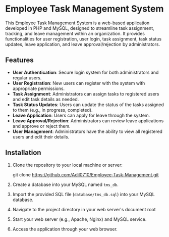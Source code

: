 # Employee Task Management System

This Employee Task Management System is a web-based application developed in PHP and MySQL, designed to streamline task assignment, tracking, and leave management within an organization. It provides functionalities for user registration, user login, task assignment, task status updates, leave application, and leave approval/rejection by administrators.

## Features

- **User Authentication**: Secure login system for both administrators and regular users.
- **User Registration**: New users can register with the system with appropriate permissions.
- **Task Assignment**: Administrators can assign tasks to registered users and edit task details as needed.
- **Task Status Updates**: Users can update the status of the tasks assigned to them (e.g., in progress, completed).
- **Leave Application**: Users can apply for leave through the system.
- **Leave Approval/Rejection**: Administrators can review leave applications and approve or reject them.
- **User Management**: Administrators have the ability to view all registered users and edit their details.

## Installation

1. Clone the repository to your local machine or server:

     git clone https://github.com/Adil0710/Employee-Task-Management.git


2. Create a database into your MySQL named `tms_db`.

3. Import the provided SQL file (`database/tms_db.sql`) into your MySQL database.
4. Navigate to the project directory in your web server's document root
5. Start your web server (e.g., Apache, Nginx) and MySQL service.
6. Access the application through your web browser.




